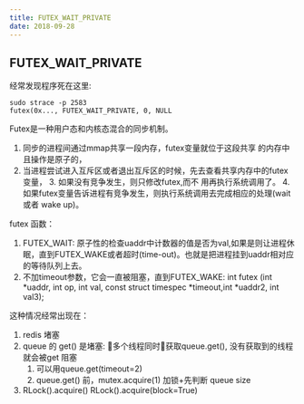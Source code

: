 ```yaml
---
title: FUTEX_WAIT_PRIVATE
date: 2018-09-28
---
```

## FUTEX_WAIT_PRIVATE 
经常发现程序死在这里:

    sudo strace -p 2583
    futex(0x..., FUTEX_WAIT_PRIVATE, 0, NULL
Futex是一种用户态和内核态混合的同步机制。
1. 同步的进程间通过mmap共享一段内存，futex变量就位于这段共享 的内存中且操作是原子的，
2. 当进程尝试进入互斥区或者退出互斥区的时候，先去查看共享内存中的futex变量，
    3. 如果没有竞争发生，则只修改futex,而不 用再执行系统调用了。
    4. 如果futex变量告诉进程有竞争发生，则执行系统调用去完成相应的处理(wait 或者 wake up)。

futex 函数：
1. FUTEX_WAIT: 原子性的检查uaddr中计数器的值是否为val,如果是则让进程休眠，直到FUTEX_WAKE或者超时(time-out)。也就是把进程挂到uaddr相对应的等待队列上去。
2. 不加timeout参数，它会一直被阻塞，直到FUTEX_WAKE:
    int futex (int *uaddr, int op, int val, const struct timespec *timeout,int *uaddr2, int val3);

这种情况经常出现在：
1. redis 堵塞
2. queue 的 get() 是堵塞: 多个线程同时获取queue.get(), 没有获取到的线程就会被get 阻塞
    1. 可以用queue.get(timeout=2)
    1. queue.get() 前，mutex.acquire(1) 加锁+先判断 queue size
3. RLock().acquire()
    RLock().acquire(block=True)